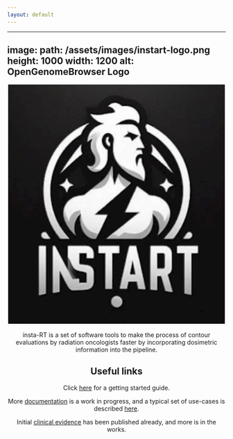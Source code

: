 ```yaml
---
layout: default
---
```


---
image:
  path: /assets/images/instart-logo.png
  height: 1000
  width: 1200
  alt: OpenGenomeBrowser Logo
---

<style>
.center-content {
    text-align: center;
}

.logo {
    border: unset;
    box-shadow: unset;
    width: 500px;
}
}
</style>

<div class="center-content">
<img class="logo" src="/assets/images/instart-logo.png">

insta-RT is a set of software tools to make the process of contour evaluations by radiation oncologists faster by incorporating dosimetric information into the pipeline. 

## Useful links

Click [here](./tutorials.html) for a getting started guide.

More [documentation](./documentation.html) is a work in progress, and a typical set of use-cases is described [here](./use-cases.html).

Initial [clinical evidence](./publications.html) has been published already, and more is in the works.